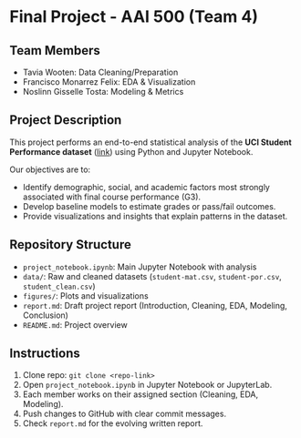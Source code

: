 # Final Project - AAI 500 (Team 4)

## Team Members
- Tavia Wooten: Data Cleaning/Preparation
- Francisco Monarrez Felix: EDA & Visualization
- Noslinn Gisselle Tosta: Modeling & Metrics

## Project Description
This project performs an end-to-end statistical analysis of the **UCI Student Performance dataset** ([link](https://archive.ics.uci.edu/dataset/320/student+performance)) using Python and Jupyter Notebook.  

Our objectives are to:
- Identify demographic, social, and academic factors most strongly associated with final course performance (G3).  
- Develop baseline models to estimate grades or pass/fail outcomes.  
- Provide visualizations and insights that explain patterns in the dataset.  

## Repository Structure
- `project_notebook.ipynb`: Main Jupyter Notebook with analysis  
- `data/`: Raw and cleaned datasets (`student-mat.csv`, `student-por.csv`, `student_clean.csv`)  
- `figures/`: Plots and visualizations  
- `report.md`: Draft project report (Introduction, Cleaning, EDA, Modeling, Conclusion)  
- `README.md`: Project overview  

## Instructions
1. Clone repo: `git clone <repo-link>`  
2. Open `project_notebook.ipynb` in Jupyter Notebook or JupyterLab.  
3. Each member works on their assigned section (Cleaning, EDA, Modeling).  
4. Push changes to GitHub with clear commit messages.  
5. Check `report.md` for the evolving written report.  
